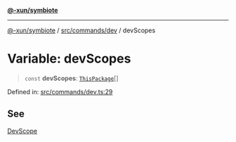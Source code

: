 [**@-xun/symbiote**](../../../../README.md)

***

[@-xun/symbiote](../../../../README.md) / [src/commands/dev](../README.md) / devScopes

# Variable: devScopes

> `const` **devScopes**: [`ThisPackage`](../../../configure/enumerations/ThisPackageGlobalScope.md#thispackage)[]

Defined in: [src/commands/dev.ts:29](https://github.com/Xunnamius/symbiote/blob/5ae97ccbe27456f6fdcc9cdb8c1bf89ff370984a/src/commands/dev.ts#L29)

## See

[DevScope](../../../configure/enumerations/ThisPackageGlobalScope.md)
